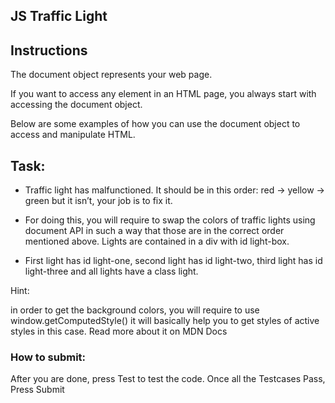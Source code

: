 ## JS Traffic Light

## Instructions

The document object represents your web page.

If you want to access any element in an HTML page, you always start with accessing the document object.

Below are some examples of how you can use the document object to access and manipulate HTML.

## Task:

+ Traffic light has malfunctioned. It should be in this order: red -> yellow -> green but it isn’t, your job is to fix it.

+ For doing this, you will require to swap the colors of traffic lights using document API in such a way that those are in the correct order mentioned above. Lights are contained in a div with id light-box.

+ First light has id light-one, second light has id light-two, third light has id light-three and all lights have a class light.

Hint:

in order to get the background colors, you will require to use window.getComputedStyle() it will basically help you to get styles of active styles in this case. Read more about it on MDN Docs

### How to submit:

After you are done, press Test to test the code. Once all the Testcases Pass, Press Submit
